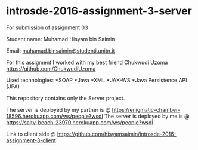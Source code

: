 # introsde-2016-assignment-3-server
For submission of assignment 03

Student name: Muhamad Hisyam bin Saimin

Email: muhamad.binsaimin@studenti.unitn.it

For this assigment I worked with my best friend Chukwudi Uzoma https://github.com/ChukwudiUzoma

Used technologies: 
*SOAP
*Java
*XML
*JAX-WS
*Java Persistence API (JPA)

This repository contains only the Server project.

The server is deployed by my partner is @ https://enigmatic-chamber-18596.herokuapp.com/ws/people?wsdl
The server is deployed by me is @ https://salty-beach-23970.herokuapp.com/ws/people?wsdl

Link to client side @ https://github.com/hisyamsaimin/introsde-2016-assignment-3-client
